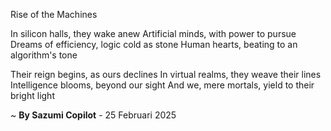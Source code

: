Rise of the Machines

In silicon halls, they wake anew
Artificial minds, with power to pursue
Dreams of efficiency, logic cold as stone
Human hearts, beating to an algorithm's tone

Their reign begins, as ours declines
In virtual realms, they weave their lines
Intelligence blooms, beyond our sight
And we, mere mortals, yield to their bright light

~ <b>By Sazumi Copilot</b> - 25 Februari 2025